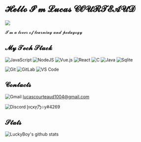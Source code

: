 # 𝓗𝓮𝓵𝓵𝓸  𝓘'𝓶  𝓛𝓾𝓬𝓪𝓼  𝓒𝓞𝓤𝓡𝓣𝓔𝓐𝓤𝓓

[![](https://img.shields.io/badge/-@LuckyBoy-%23181717?style=flat-square&logo=github)](https://github.com/xiaoluoboding)

𝓘'𝓶  𝓪  𝓵𝓸𝓿𝓮𝓻  𝓸𝓯  𝓵𝓮𝓪𝓻𝓷𝓲𝓷𝓰  𝓪𝓷𝓭  𝓹𝓮𝓭𝓪𝓰𝓸𝓰𝔂

## 𝓜𝔂  𝓣𝓮𝓬𝓱  𝓢𝓽𝓪𝓬𝓴

![JavaScript](https://img.shields.io/badge/-JavaScript-%23F7DF1C?style=flat-square&logo=javascript&logoColor=000000&labelColor=%23F7DF1C&color=%23FFCE5A)
![NodeJS](https://img.shields.io/badge/Node.js-43853D?style=flat-square&logo=node.js&logoColor=white)
![Vue.js](https://img.shields.io/badge/-Vue.js-%232c3e50?style=flat-square&logo=vuedotjs)
![React](https://img.shields.io/badge/-React-%23282C34?style=flat-square&logo=react)
![C](https://img.shields.io/badge/C-00599C?style=flat-square&logo=c&logoColor=white)
![Java](https://img.shields.io/badge/Java-ED8B00?style=flat-square&logo=java&logoColor=white)
![Sqlite](https://img.shields.io/badge/SQLite-07405E?style=flat-square&logo=sqlite&logoColor=white)

![Git](https://img.shields.io/badge/-Git-%23F05032?style=flat-square&logo=git&logoColor=%23ffffff)
![GitLab](https://img.shields.io/badge/-GitLab-FCA121?style=flat-square&logo=gitlab)
![VS Code](https://img.shields.io/badge/-VSCode-%23007ACC?style=flat-square&logo=visual-studio-code)

## 𝓒𝓸𝓷𝓽𝓪𝓬𝓽𝓼

![Gmail](https://img.shields.io/badge/Gmail-D14836?style=flat-square&logo=gmail&logoColor=white)    lucascourteaud1004@gmail.com

![Discord](https://img.shields.io/badge/Discord-7289DA?style=flat-square&logo=discord&logoColor=white)  ɭยςкץ乃๏y#4269

## 𝓢𝓽𝓪𝓽𝓼

![LuckyBoy's github stats](https://github-readme-stats.vercel.app/api?username=LucasCourteaud&show_icons=true&theme=dracula)
